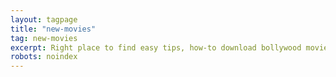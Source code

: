 ```yaml
---
layout: tagpage
title: "new-movies"
tag: new-movies
excerpt: Right place to find easy tips, how-to download bollywood movies, hollywood movies, kids movies, youtube videos
robots: noindex
---
```

